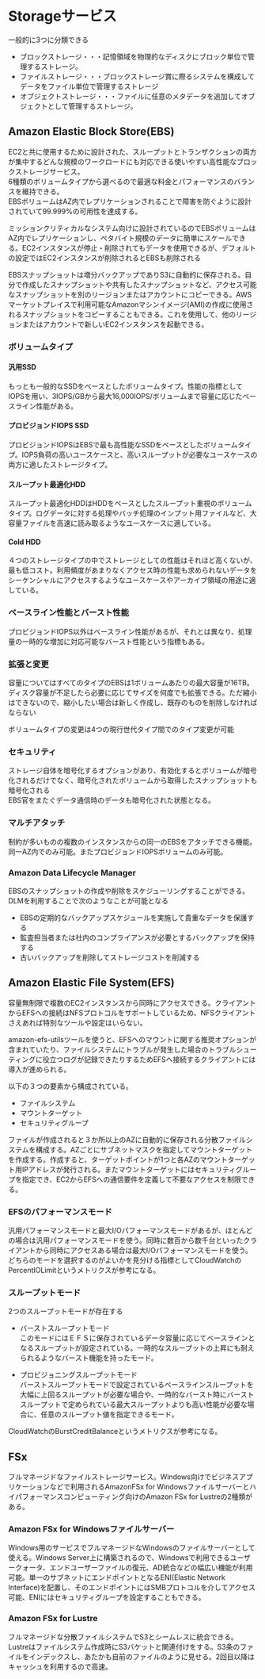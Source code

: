 # Storageサービス  
一般的に3つに分類できる  
- ブロックストレージ・・・記憶領域を物理的なディスクにブロック単位で管理するストレージ。  
- ファイルストレージ・・・ブロックストレージ賞に際るシステムを構成してデータをファイル単位で管理するストレージ  
- オブジェクトストレージ・・・ファイルに任意のメタデータを追加してオブジェクトとして管理するストレージ。  



## Amazon Elastic Block Store(EBS)  
EC2と共に使用するために設計された、スループットとトランザクションの両方が集中するどんな規模のワークロードにも対応できる使いやすい高性能なブロックストレージサービス。  
6種類のボリュームタイプから選べるので最適な料金とパフォーマンスのバランスを維持できる。  
EBSボリュームはAZ内でレプリケーションされることで障害を防ぐように設計されていて99.999%の可用性を達成する。  

ミッションクリティカルなシステム向けに設計されているのでEBSボリュームはAZ内でレプリケーションし、ペタバイト規模のデータに簡単にスケールできる。EC2インスタンスが停止・削除されてもデータを使用できるが、デフォルトの設定ではEC2インスタンスが削除されるとEBSも削除される　  

EBSスナップショットは増分バックアップでありS3に自動的に保存される。自分で作成したスナップショットや共有したスナップショットなど、アクセス可能なスナップショットを別のリージョンまたはアカウントにコピーできる。AWSマーケットプレイスで利用可能なAmazonマシンイメージ(AMI)の作成に使用されるスナップショットをコピーすることもできる。これを使用して、他のリージョンまたはアカウントで新しいEC2インスタンスを起動できる。  
  

### ボリュームタイプ
#### 汎用SSD　　
もっとも一般的なSSDをベースとしたボリュームタイプ。性能の指標としてIOPSを用い、3IOPS/GBから最大16,000IOPS/ボリュームまで容量に応じたベースライン性能がある。  

#### プロビジョンドIOPS SSD　　
プロビジョンドIOPSはEBSで最も高性能なSSDをベースとしたボリュームタイプ。IOPS負荷の高いユースケースと、高いスループットが必要なユースケースの両方に適したストレージタイプ。  

#### スループット最適化HDD  
スループット最適化HDDはHDDをベースとしたスループット重視のボリュームタイプ。ログデータに対する処理やバッチ処理のインプット用ファイルなど、大容量ファイルを高速に読み取るようなユースケースに適している。  

#### Cold HDD  
４つのストレージタイプの中でストレージとしての性能はそれほど高くないが、最も低コスト。利用頻度があまりなくアクセス時の性能も求められないデータをシーケンシャルにアクセスするようなユースケースやアーカイブ領域の用途に適している。  

### ベースライン性能とバースト性能  
プロビジョンドIOPS以外はベースライン性能があるが、それとは異なり、処理量の一時的な増加に対応可能なバースト性能という指標もある。  

### 拡張と変更  
容量についてはすべてのタイプのEBSは1ボリュームあたりの最大容量が16TB。ディスク容量が不足したら必要に応じてサイズを何度でも拡張できる。ただ縮小はできないので、縮小したい場合は新しく作成し、既存のものを削除しなければならない  


ボリュームタイプの変更は4つの現行世代タイプ間でのタイプ変更が可能  

### セキュリティ  
ストレージ自体を暗号化するオプションがあり、有効化するとボリュームが暗号化されるだけでなく、暗号化されたボリュームから取得したスナップショットも暗号化される  
EBS官をまたぐデータ通信時のデータも暗号化された状態となる。  

### マルチアタッチ  
制約が多いものの複数のインスタンスからの同一のEBSをアタッチできる機能。同一AZ内でのみ可能。またプロビジョンドIOPSボリュームのみ可能。  

### Amazon Data Lifecycle Manager  
EBSのスナップショットの作成や削除をスケジューリングすることができる。DLMを利用することで次のようなことが可能となる  
- EBSの定期的なバックアップスケジュールを実施して貴重なデータを保護する  
- 監査担当者または社内のコンプライアンスが必要とするバックアップを保持する  
- 古いバックアップを削除してストレージコストを削減する  
  
  


## Amazon Elastic File System(EFS)  
容量無制限で複数のEC2インスタンスから同時にアクセスできる。クライアントからEFSへの接続はNFSプロトコルをサポートしているため、NFSクライアントさえあれば特別なツールや設定はいらない。  

amazon-efs-utilsツールを使うと、EFSへのマウントに関する推奨オプションが含まれていたり、ファイルシステムにトラブルが発生した場合のトラブルシューティングに役立つログが記録できたりするためEFSへ接続するクライアントには導入が進められる。  

以下の３つの要素から構成されている。
- ファイルシステム  
- マウントターゲット  
- セキュリティグループ  

ファイルが作成されると３か所以上のAZに自動的に保存される分散ファイルシステムを構成する。AZごとにサブネットマスクを指定してマウントターゲットを作成する。作成すると、ターゲットポイントが1つと各AZのマウントターゲット用IPアドレスが発行される。またマウントターゲットにはセキュリティグループを指定でき、EC2からEFSへの通信要件を定義して不要なアクセスを制限できる。  

### EFSのパフォーマンスモード  
汎用パフォーマンスモードと最大I/Oパフォーマンスモードがあるが、ほとんどの場合は汎用パフォーマンスモードを使う。同時に数百から数千台といったクライアントから同時にアクセスある場合は最大I/Oパフォーマンスモードを使う。  
どちらのモードを選択するのがよいかを見分ける指標としてCloudWatchのPercentIOLimitというメトリクスが参考になる。  

### スループットモード  
2つのスループットモードが存在する  
- バーストスループットモード  
このモードにはＥＦＳに保存されているデータ容量に応じてベースラインとなるスループットが設定されている。一時的なスループットの上昇にも耐えられるようなバースト機能を持ったモード。  
  
- プロビジョニングスループットモード  
バーストスループットモードで設定されているベースラインスループットを大幅に上回るスループットが必要な場合や、一時的なバースト時にバーストスループットで定められている最大スループットよりも高い性能が必要な場合に、任意のスループット値を指定できるモード。  

CloudWatchのBurstCreditBalanceというメトリクスが参考になる。  




## FSx  
フルマネージドなファイルストレージサービス。Windows向けでビジネスアプリケーションなどで利用されるAmazonFSx for Windowsファイルサーバーとハイパフォーマンスコンピューティング向けのAmazon FSx for Lustreの2種類がある。  

### Amazon FSx for Windowsファイルサーバー  
Windows用のサービスでフルマネージドなWindowsのファイルサーバーとして使える。Windows Server上に構築されるので、Windowsで利用できるユーザークォータ、エンドユーザーファイルの復元、AD統合などの幅広い機能が利用可能。単一のサブネットにエンドポイントとなるENI(Elastic Network Interface)を配置し、そのエンドポイントにはSMBプロトコルを介してアクセス可能、ENIにはセキュリティグループを設定することもできる。  

### Amazon FSx for Lustre  
フルマネージドな分散ファイルシステムでS3とシームレスに統合できる。Lustreはファイルシステム作成時にS3バケットと関連付けをする。S3条のファイルをインデックスし、あたかも自前のファイルのように見せる。2回目以降はキャッシュを利用するので高速。  

